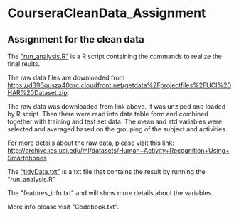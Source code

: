 # CourseraCleanData_Assignment
## Assignment for the clean data

The <a href= https://github.com/wangqian2149185/CourseraCleanData_Assignment/blob/master/run_analysis.R>"run_analysis.R"</a> 
is a R script containing the commands to realize the final reults.


The raw data files are downloaded from <a herf=https://d396qusza40orc.cloudfront.net/getdata%2Fprojectfiles%2FUCI%20HAR%20Dataset.zip> https://d396qusza40orc.cloudfront.net/getdata%2Fprojectfiles%2FUCI%20HAR%20Dataset.zip</a>. 


The raw data was downloaded from link above. It was unziped and loaded by R script. Then there were read into data.table form and combined together with training and test set data. The mean and std variables were selected and averaged based on the grouping of the subject and activities.


For more details about the raw data, please visit this link: <a herf = http://archive.ics.uci.edu/ml/datasets/Human+Activity+Recognition+Using+Smartphones> http://archive.ics.uci.edu/ml/datasets/Human+Activity+Recognition+Using+Smartphones </a>


The <a href=https://github.com/wangqian2149185/CourseraCleanData_Assignment/blob/master/tidyData.txt>"tidyData.txt"</a> 
is a txt file that contains the result by running the "run_analysis.R"
    

The <a herf= https://github.com/wangqian2149185/CourseraCleanData_Assignment/blob/master/features_info.txt> "features_info.txt" </a> and will show more details about the variables.


More info please visit <a herf= https://github.com/wangqian2149185/CourseraCleanData_Assignment> "Codebook.txt"</a>.
